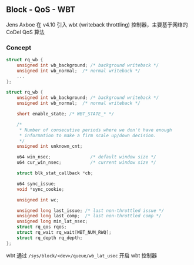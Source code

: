 ## Block - QoS - WBT

Jens Axboe 在 v4.10 引入 wbt (writeback throttling) 控制器，主要基于网络的 CoDel QoS 算法


### Concept


```c
struct rq_wb {
	unsigned int wb_background; /* background writeback */
	unsigned int wb_normal;	 /* normal writeback */
	...
};
```






```c
struct rq_wb {
	unsigned int wb_background; /* background writeback */
	unsigned int wb_normal;	 /* normal writeback */

	short enable_state;	/* WBT_STATE_* */

	/*
	 * Number of consecutive periods where we don't have enough
	 * information to make a firm scale up/down decision.
	 */
	unsigned int unknown_cnt;

	u64 win_nsec;				/* default window size */
	u64 cur_win_nsec;			/* current window size */

	struct blk_stat_callback *cb;

	u64 sync_issue;
	void *sync_cookie;

	unsigned int wc;

	unsigned long last_issue; /* last non-throttled issue */
	unsigned long last_comp;  /* last non-throttled comp */
	unsigned long min_lat_nsec;
	struct rq_qos rqos;
	struct rq_wait rq_wait[WBT_NUM_RWQ];
	struct rq_depth rq_depth;
};
```

wbt 通过 `/sys/block/<dev>/queue/wb_lat_usec` 开启 wbt 控制器
